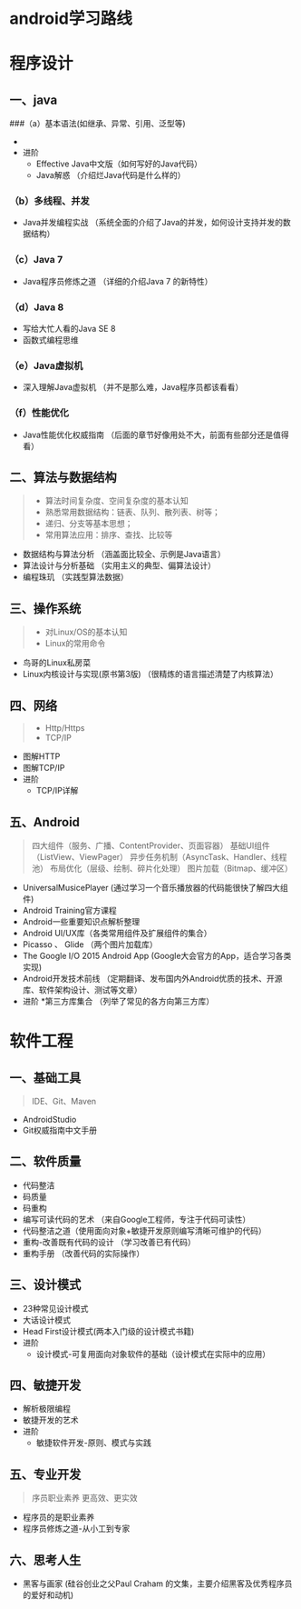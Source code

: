 # android学习路线
# 程序设计
## 一、java
###（a）基本语法(如继承、异常、引用、泛型等)
* [Java核心技术 卷I]:https://book.douban.com/subject/25762168/（适合入门）
* 进阶
    * Effective Java中文版（如何写好的Java代码）
    * Java解惑 （介绍烂Java代码是什么样的）
### （b）多线程、并发
* Java并发编程实战 （系统全面的介绍了Java的并发，如何设计支持并发的数据结构）
### （c）Java 7
* Java程序员修炼之道 （详细的介绍Java 7 的新特性）
### （d）Java 8
* 写给大忙人看的Java SE 8
* 函数式编程思维
### （e）Java虚拟机
* 深入理解Java虚拟机 （并不是那么难，Java程序员都该看看）
### （f）性能优化
* Java性能优化权威指南 （后面的章节好像用处不大，前面有些部分还是值得看）
## 二、算法与数据结构
> * 算法时间复杂度、空间复杂度的基本认知
> * 熟悉常用数据结构：链表、队列、散列表、树等；
> * 递归、分支等基本思想；
> * 常用算法应用：排序、查找、比较等
* 数据结构与算法分析 （涵盖面比较全、示例是Java语言）
* 算法设计与分析基础 （实用主义的典型、偏算法设计）
* 编程珠玑 （实践型算法数据）
## 三、操作系统
> * 对Linux/OS的基本认知
> * Linux的常用命令
* 鸟哥的Linux私房菜
* Linux内核设计与实现(原书第3版) （很精炼的语言描述清楚了内核算法）
## 四、网络
> * Http/Https
> * TCP/IP
* 图解HTTP
* 图解TCP/IP
* 进阶
    * TCP/IP详解
## 五、Android
> 四大组件（服务、广播、ContentProvider、页面容器）
> 基础UI组件（ListView、ViewPager）
> 异步任务机制（AsyncTask、Handler、线程池）
> 布局优化（层级、绘制、碎片化处理）
> 图片加载（Bitmap、缓冲区）
* UniversalMusicePlayer (通过学习一个音乐播放器的代码能很快了解四大组件)
* Android Training官方课程
* Android一些重要知识点解析整理
* Android UI/UX库（各类常用组件及扩展组件的集合）
* Picasso 、 Glide （两个图片加载库）
* The Google I/O 2015 Android App (Google大会官方的App，适合学习各类实现)
* Android开发技术前线 （定期翻译、发布国内外Android优质的技术、开源库、软件架构设计、测试等文章）
* 进阶
    *第三方库集合 （列举了常见的各方向第三方库）
# 软件工程
## 一、基础工具
> IDE、Git、Maven
* AndroidStudio
* Git权威指南中文手册
## 二、软件质量
* 代码整洁
* 码质量
* 码重构
* 编写可读代码的艺术 （来自Google工程师，专注于代码可读性）
* 代码整洁之道（使用面向对象+敏捷开发原则编写清晰可维护的代码）
* 重构-改善既有代码的设计 （学习改善已有代码）
* 重构手册 （改善代码的实际操作）
## 三、设计模式
* 23种常见设计模式
* 大话设计模式
* Head First设计模式(两本入门级的设计模式书籍)
* 进阶
    * 设计模式-可复用面向对象软件的基础（设计模式在实际中的应用）
## 四、敏捷开发
* 解析极限编程
* 敏捷开发的艺术
* 进阶
    * 敏捷软件开发-原则、模式与实践
## 五、专业开发
> 序员职业素养
> 更高效、更实效
* 程序员的是职业素养
* 程序员修炼之道-从小工到专家
## 六、思考人生
* 黑客与画家 (硅谷创业之父Paul Craham 的文集，主要介绍黑客及优秀程序员的爱好和动机)